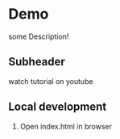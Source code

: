 # Demo

some Description!

## Subheader

watch tutorial on youtube

## Local development

1. Open index.html in browser
